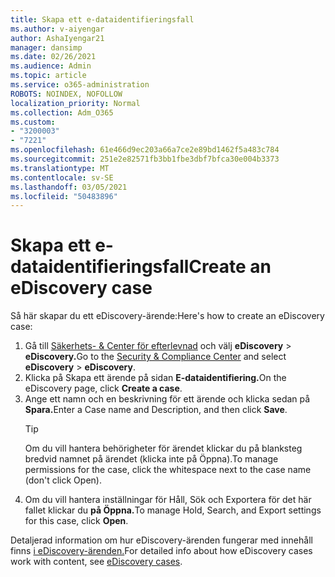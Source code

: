 ```yaml
---
title: Skapa ett e-dataidentifieringsfall
ms.author: v-aiyengar
author: AshaIyengar21
manager: dansimp
ms.date: 02/26/2021
ms.audience: Admin
ms.topic: article
ms.service: o365-administration
ROBOTS: NOINDEX, NOFOLLOW
localization_priority: Normal
ms.collection: Adm_O365
ms.custom:
- "3200003"
- "7221"
ms.openlocfilehash: 61e466d9ec203a66a7ce2e89bd1462f5a483c784
ms.sourcegitcommit: 251e2e82571fb3bb1fbe3dbf7bfca30e004b3373
ms.translationtype: MT
ms.contentlocale: sv-SE
ms.lasthandoff: 03/05/2021
ms.locfileid: "50483896"
---
```

# <a name="create-an-ediscovery-case"></a><span data-ttu-id="41909-102">Skapa ett e-dataidentifieringsfall</span><span class="sxs-lookup"><span data-stu-id="41909-102">Create an eDiscovery case</span></span>

<span data-ttu-id="41909-103">Så här skapar du ett eDiscovery-ärende:</span><span class="sxs-lookup"><span data-stu-id="41909-103">Here's how to create an eDiscovery case:</span></span>

1. <span data-ttu-id="41909-104">Gå till [Säkerhets- & Center för efterlevnad](https://go.microsoft.com/fwlink/p/?linkid=2077143) och välj **eDiscovery**  >  **eDiscovery.**</span><span class="sxs-lookup"><span data-stu-id="41909-104">Go to the [Security & Compliance Center](https://go.microsoft.com/fwlink/p/?linkid=2077143) and select **eDiscovery** > **eDiscovery**.</span></span>
1. <span data-ttu-id="41909-105">Klicka på Skapa ett ärende på sidan **E-dataidentifiering.**</span><span class="sxs-lookup"><span data-stu-id="41909-105">On the eDiscovery page, click **Create a case**.</span></span>
1. <span data-ttu-id="41909-106">Ange ett namn och en beskrivning för ett ärende och klicka sedan på **Spara.**</span><span class="sxs-lookup"><span data-stu-id="41909-106">Enter a Case name and Description, and then click **Save**.</span></span>
    > [!TIP]
    ><span data-ttu-id="41909-107">Om du vill hantera behörigheter för ärendet klickar du på blanksteg bredvid namnet på ärendet (klicka inte på Öppna).</span><span class="sxs-lookup"><span data-stu-id="41909-107">To manage permissions for the case, click the whitespace next to the case name (don't click Open).</span></span>
1. <span data-ttu-id="41909-108">Om du vill hantera inställningar för Håll, Sök och Exportera för det här fallet klickar du **på Öppna.**</span><span class="sxs-lookup"><span data-stu-id="41909-108">To manage Hold, Search, and Export settings for this case, click **Open**.</span></span>

<span data-ttu-id="41909-109">Detaljerad information om hur eDiscovery-ärenden fungerar med innehåll finns [i eDiscovery-ärenden.](https://go.microsoft.com/fwlink/?linkid=2101589)</span><span class="sxs-lookup"><span data-stu-id="41909-109">For detailed info about how eDiscovery cases work with content, see [eDiscovery cases](https://go.microsoft.com/fwlink/?linkid=2101589).</span></span>
